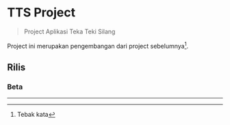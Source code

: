 # TTS Project
> Project Aplikasi Teka Teki Silang

Project ini merupakan pengembangan dari project sebelumnya[^tbk].

## Rilis
### Beta


---
[^tbk]: Tebak kata